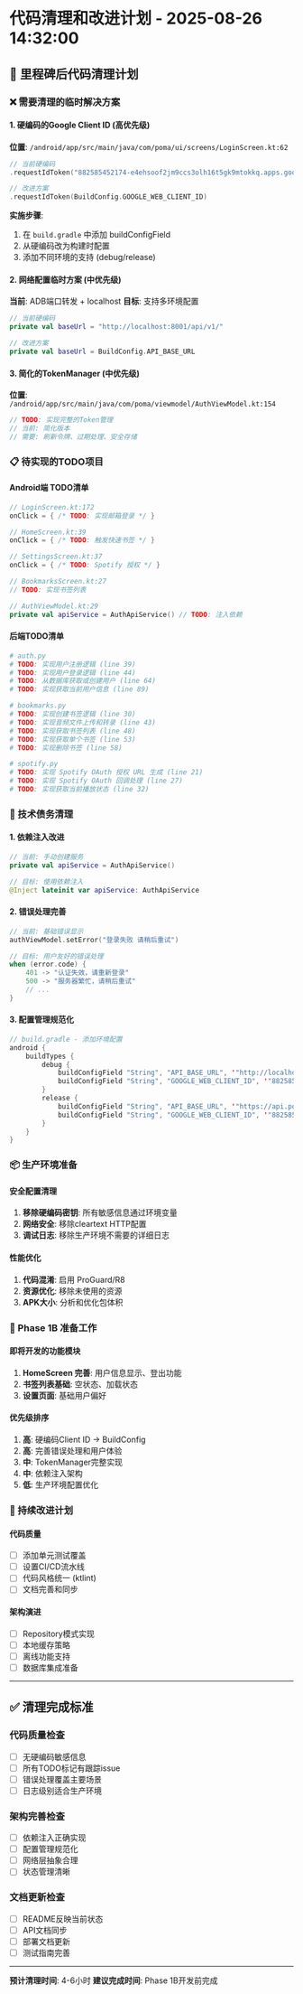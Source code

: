 # 代码清理和改进计划 - 2025-08-26 14:32:00

## 🧹 里程碑后代码清理计划

### ❌ 需要清理的临时解决方案

#### 1. 硬编码的Google Client ID (高优先级)
**位置**: `/android/app/src/main/java/com/poma/ui/screens/LoginScreen.kt:62`
```kotlin
// 当前硬编码
.requestIdToken("882585452174-e4ehsoof2jm9ccs3olh16t5gk9mtokkq.apps.googleusercontent.com")

// 改进方案
.requestIdToken(BuildConfig.GOOGLE_WEB_CLIENT_ID)
```

**实施步骤**:
1. 在 `build.gradle` 中添加 buildConfigField
2. 从硬编码改为构建时配置
3. 添加不同环境的支持 (debug/release)

#### 2. 网络配置临时方案 (中优先级)
**当前**: ADB端口转发 + localhost
**目标**: 支持多环境配置

```kotlin
// 当前硬编码
private val baseUrl = "http://localhost:8001/api/v1/"

// 改进方案
private val baseUrl = BuildConfig.API_BASE_URL
```

#### 3. 简化的TokenManager (中优先级)
**位置**: `/android/app/src/main/java/com/poma/viewmodel/AuthViewModel.kt:154`
```kotlin
// TODO: 实现完整的Token管理
// 当前: 简化版本
// 需要: 刷新令牌、过期处理、安全存储
```

### 📋 待实现的TODO项目

#### Android端 TODO清单
```kotlin
// LoginScreen.kt:172
onClick = { /* TODO: 实现邮箱登录 */ }

// HomeScreen.kt:39  
onClick = { /* TODO: 触发快速书签 */ }

// SettingsScreen.kt:37
onClick = { /* TODO: Spotify 授权 */ }

// BookmarksScreen.kt:27
// TODO: 实现书签列表

// AuthViewModel.kt:29
private val apiService = AuthApiService() // TODO: 注入依赖
```

#### 后端TODO清单
```python
# auth.py
# TODO: 实现用户注册逻辑 (line 39)
# TODO: 实现用户登录逻辑 (line 44) 
# TODO: 从数据库获取或创建用户 (line 64)
# TODO: 实现获取当前用户信息 (line 89)

# bookmarks.py
# TODO: 实现创建书签逻辑 (line 30)
# TODO: 实现音频文件上传和转录 (line 43)
# TODO: 实现获取书签列表 (line 48)
# TODO: 实现获取单个书签 (line 53)
# TODO: 实现删除书签 (line 58)

# spotify.py  
# TODO: 实现 Spotify OAuth 授权 URL 生成 (line 21)
# TODO: 实现 Spotify OAuth 回调处理 (line 27)
# TODO: 实现获取当前播放状态 (line 32)
```

### 🔧 技术债务清理

#### 1. 依赖注入改进
```kotlin
// 当前: 手动创建服务
private val apiService = AuthApiService()

// 目标: 使用依赖注入
@Inject lateinit var apiService: AuthApiService
```

#### 2. 错误处理完善
```kotlin
// 当前: 基础错误显示
authViewModel.setError("登录失败 请稍后重试")

// 目标: 用户友好的错误处理
when (error.code) {
    401 -> "认证失效，请重新登录"
    500 -> "服务器繁忙，请稍后重试"
    // ...
}
```

#### 3. 配置管理规范化
```kotlin
// build.gradle - 添加环境配置
android {
    buildTypes {
        debug {
            buildConfigField "String", "API_BASE_URL", '"http://localhost:8001/api/v1/"'
            buildConfigField "String", "GOOGLE_WEB_CLIENT_ID", '"882585452...com"'
        }
        release {
            buildConfigField "String", "API_BASE_URL", '"https://api.poma.app/v1/"'
            buildConfigField "String", "GOOGLE_WEB_CLIENT_ID", '"882585452...com"'
        }
    }
}
```

### 📦 生产环境准备

#### 安全配置清理
1. **移除硬编码密钥**: 所有敏感信息通过环境变量
2. **网络安全**: 移除cleartext HTTP配置  
3. **调试日志**: 移除生产环境不需要的详细日志

#### 性能优化
1. **代码混淆**: 启用 ProGuard/R8
2. **资源优化**: 移除未使用的资源
3. **APK大小**: 分析和优化包体积

### 🎯 Phase 1B 准备工作

#### 即将开发的功能模块
1. **HomeScreen 完善**: 用户信息显示、登出功能
2. **书签列表基础**: 空状态、加载状态
3. **设置页面**: 基础用户偏好

#### 优先级排序
1. **高**: 硬编码Client ID → BuildConfig
2. **高**: 完善错误处理和用户体验
3. **中**: TokenManager完整实现
4. **中**: 依赖注入架构
5. **低**: 生产环境配置优化

### 🔄 持续改进计划

#### 代码质量
- [ ] 添加单元测试覆盖
- [ ] 设置CI/CD流水线
- [ ] 代码风格统一 (ktlint)
- [ ] 文档完善和同步

#### 架构演进
- [ ] Repository模式实现
- [ ] 本地缓存策略
- [ ] 离线功能支持
- [ ] 数据库集成准备

---

## ✅ 清理完成标准

### 代码质量检查
- [ ] 无硬编码敏感信息
- [ ] 所有TODO标记有跟踪issue
- [ ] 错误处理覆盖主要场景
- [ ] 日志级别适合生产环境

### 架构完善检查  
- [ ] 依赖注入正确实现
- [ ] 配置管理规范化
- [ ] 网络层抽象合理
- [ ] 状态管理清晰

### 文档更新检查
- [ ] README反映当前状态
- [ ] API文档同步
- [ ] 部署文档更新
- [ ] 测试指南完善

---

**预计清理时间**: 4-6小时
**建议完成时间**: Phase 1B开发前完成